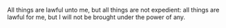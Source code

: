 All things are lawful unto me, but all things are not expedient: all things are lawful for me, but I will not be brought under the power of any.
